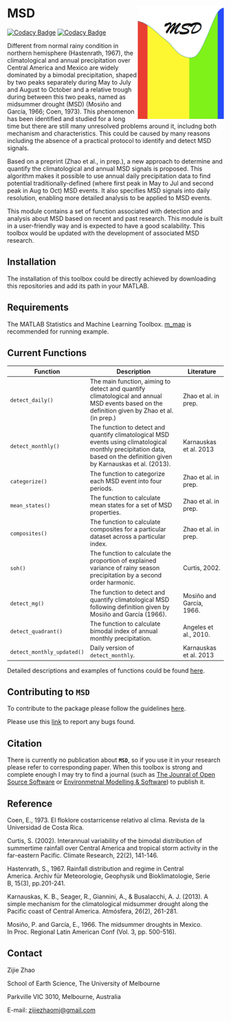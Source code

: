 MSD <img src="https://github.com/ZijieZhaoMMHW/MSD/blob/master/docs/logo_msd.png" width=200 align="right" />
==================================================================

[![Codacy Badge](https://api.codacy.com/project/badge/Grade/1c171c80979e40e9b2f7e63874835ba1)](https://app.codacy.com/app/ZijieZhaoMMHW/MSD?utm_source=github.com&utm_medium=referral&utm_content=ZijieZhaoMMHW/MSD&utm_campaign=Badge_Grade_Settings)
[![Codacy Badge](https://api.codacy.com/project/badge/Grade/1c171c80979e40e9b2f7e63874835ba1)](https://app.codacy.com/app/ZijieZhaoMMHW/MSD?utm_source=github.com&utm_medium=referral&utm_content=ZijieZhaoMMHW/MSD&utm_campaign=Badge_Grade_Settings)

Different from normal rainy condition in northern hemisphere (Hastenrath, 1967), the climatological and annual precipitation over Central America and Mexico are widely dominated by a bimodal precipitation, shaped by two peaks separately during May to July and August to October and a relative trough during between this two peaks, named as midsummer drought (MSD) (Mosiño and García, 1966; Coen, 1973). This phenomenon has been identified and studied for a long time but there are still many unresolved problems around it, includng both mechanism and characteristics. This could be caused by many reasons including the absence of a practical protocol to identify and detect MSD signals. 

Based on a preprint (Zhao et al., in prep.), a new approach to determine and quantify the climatological and annual MSD signals is proposed. This algorithm makes it possible to use annual daily precipitation data to find potential traditionally-defined (where first peak in May to Jul and second peak in Aug to Oct) MSD events. It also specifies MSD signals into daily resolution, enabling more detailed analysis to be applied to MSD events. 

This module contains a set of function associated with detection and analysis about MSD based on recent and past research. This module is built in a user-friendly way and is expected to have a good scalability. This toolbox would be updated with the development of associated MSD research.

Installation
-------------

The installation of this toolbox could be directly achieved by downloading this repositories and add its path in your MATLAB.

Requirements
-------------

The MATLAB Statistics and Machine Learning Toolbox. [m_map](https://www.eoas.ubc.ca/~rich/map.html) is recommended for running example.

Current Functions
-------------

<table>
<colgroup>
<col width="17%" />
<col width="60%" />
<col width="22%" />
</colgroup>
<thead>
<tr class="header">
<th>Function</th>
<th>Description</th>
<th>Literature</th>
</tr>
</thead>
<tbody>
<tr class="odd">
<td><code>detect_daily()</code></td>
<td>The main function, aiming to detect and quantify climatological and annual MSD events based on the definition given by Zhao et al. (in prep.) </td>
<td>Zhao et al. in prep.</td>
</tr>
<tr class="even">
<td><code>detect_monthly()</code></td>
<td>The function to detect and quantify climatological MSD events using climatological monthly precipitation data, based on the definition given by Karnauskas et al. (2013). </td>
<td>Karnauskas et al. 2013</td>
</tr>
<tr class="odd">
<td><code>categorize()</code></td>
<td>The function to categorize each MSD event into four periods. </td>
<td>Zhao et al. in prep. </td>
</tr>
<tr class="even">
<td><code>mean_states()</code></td>
<td>The function to calculate mean states for a set of MSD properties. </td>
<td>Zhao et al. in prep. </td>
</tr>
<tr class="odd">
<td><code>composites()</code></td>
<td>The function to calculate composites for a particular dataset across a particular index.</td>
<td>Zhao et al. in prep. </td>
</tr>
<tr class="even">
<td><code>soh()</code></td>
<td>The function to calculate the proportion of explained variance of rainy season precipitation by a second order harmonic.</td>
<td>Curtis, 2002. </td>
</tr>
<tr class="odd">
<td><code>detect_mg()</code></td>
<td>The function to detect and quantify climatological MSD following definition given by Mosiño and García (1966).</td>
<td>Mosiño and García, 1966. </td>
</tr>
<tr class="even">
<td><code>detect_quadrant()</code></td>
<td>The function to calculate bimodal index of annual monthly precipitation.</td>
<td>Angeles et al., 2010. </td>
</tr>
<tr class="odd">
<td><code>detect_monthly_updated()</code></td>
<td>Daily version of <code>detect_monthly</code>.</td>
<td>Karnauskas et al. 2013 </td>
</tr>
</tbody>
</table>

Detailed descriptions and examples of functions could be found [here](https://github.com/ZijieZhaoMMHW/MSD/blob/master/docs/function_description.md).

Contributing to `MSD`
-------

To contribute to the package please follow the guidelines [here](https://github.com/ZijieZhaoMMHW/MSD/blob/master/docs/Contributing_to_MSD.md).

Please use this [link](https://github.com/ZijieZhaoMMHW/MSD/issues) to report any bugs found.

Citation
-------

There is currently no publication about **`MSD`**, so if you use it in your research please refer to corresponding paper. When this toolbox is strong and complete enough I may try to find a journal (such as [The Jounral of Open Source Software](https://joss.theoj.org/papers) or [Environmetnal Modelling & Software](https://www.journals.elsevier.com/environmental-modelling-and-software/)) to publish it.

Reference
-------

Coen, E., 1973. El floklore costarricense relativo al clima. Revista de la Universidad de Costa Rica.

Curtis, S. (2002). Interannual variability of the bimodal distribution of summertime rainfall over Central America and tropical storm activity in the far-eastern Pacific. Climate Research, 22(2), 141-146.

Hastenrath, S., 1967. Rainfall distribution and regime in Central America. Archiv für Meteorologie, Geophysik und Bioklimatologie, Serie B, 15(3), pp.201-241.

Karnauskas, K. B., Seager, R., Giannini, A., & Busalacchi, A. J. (2013). A simple mechanism for the climatological midsummer drought along the Pacific coast of Central America. Atmósfera, 26(2), 261-281.

Mosiño, P. and García, E., 1966. The midsummer droughts in Mexico. In Proc. Regional Latin American Conf (Vol. 3, pp. 500-516).


Contact
-------

Zijie Zhao

School of Earth Science, The University of Melbourne

Parkville VIC 3010, Melbourne, Australia

E-mail: <zijiezhaomj@gmail.com> 




